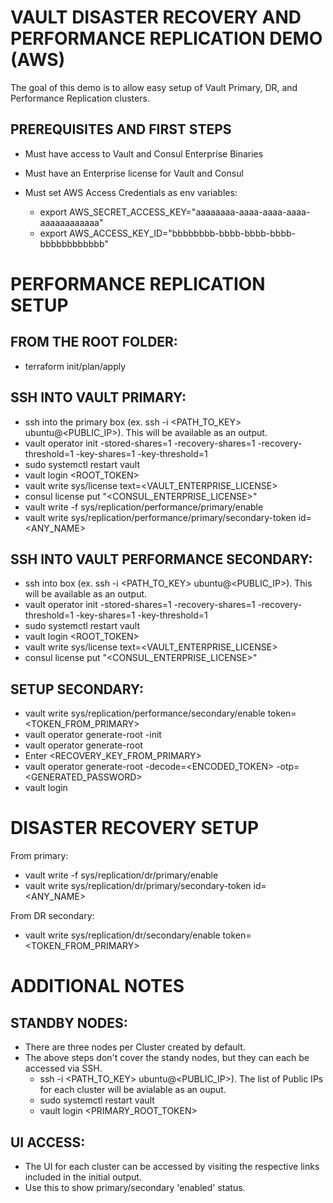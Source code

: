# VAULT DISASTER RECOVERY AND PERFORMANCE REPLICATION DEMO (AWS)

The goal of this demo is to allow easy setup of Vault Primary, DR, and Performance Replication clusters.

## PREREQUISITES AND FIRST STEPS
- Must have access to Vault and Consul Enterprise Binaries
- Must have an Enterprise license for Vault and Consul

- Must set AWS Access Credentials as env variables:
    - export AWS_SECRET_ACCESS_KEY="aaaaaaaa-aaaa-aaaa-aaaa-aaaaaaaaaaaa"
    - export AWS_ACCESS_KEY_ID="bbbbbbbb-bbbb-bbbb-bbbb-bbbbbbbbbbbb"

# PERFORMANCE REPLICATION SETUP

## FROM THE ROOT FOLDER:
- terraform init/plan/apply

## SSH INTO VAULT PRIMARY:
- ssh into the primary box (ex. ssh -i <PATH_TO_KEY> ubuntu@<PUBLIC_IP>).  This will be available as an output.
- vault operator init -stored-shares=1 -recovery-shares=1 -recovery-threshold=1 -key-shares=1 -key-threshold=1
- sudo systemctl restart vault
- vault login <ROOT_TOKEN>
- vault write sys/license text=<VAULT_ENTERPRISE_LICENSE>
- consul license put "<CONSUL_ENTERPRISE_LICENSE>"
- vault write -f sys/replication/performance/primary/enable
- vault write sys/replication/performance/primary/secondary-token id=<ANY_NAME>

## SSH INTO VAULT PERFORMANCE SECONDARY:
- ssh into box (ex. ssh -i <PATH_TO_KEY> ubuntu@<PUBLIC_IP>).  This will be available as an output.
- vault operator init -stored-shares=1 -recovery-shares=1 -recovery-threshold=1 -key-shares=1 -key-threshold=1
- sudo systemctl restart vault
- vault login <ROOT_TOKEN>
- vault write sys/license text=<VAULT_ENTERPRISE_LICENSE>
- consul license put "<CONSUL_ENTERPRISE_LICENSE>"

## SETUP SECONDARY:
- vault write sys/replication/performance/secondary/enable token=<TOKEN_FROM_PRIMARY>
- vault operator generate-root -init
- vault operator generate-root 
- Enter <RECOVERY_KEY_FROM_PRIMARY>
- vault operator generate-root -decode=<ENCODED_TOKEN> -otp=<GENERATED_PASSWORD>
- vault login <TOKEN>

# DISASTER RECOVERY SETUP
From primary:
- vault write -f sys/replication/dr/primary/enable
- vault write sys/replication/dr/primary/secondary-token id=<ANY_NAME>

From DR secondary:
- vault write sys/replication/dr/secondary/enable token=<TOKEN_FROM_PRIMARY>


# ADDITIONAL NOTES
## STANDBY NODES:
- There are three nodes per Cluster created by default.
- The above steps don't cover the standy nodes, but they can each be accessed via SSH.
    - ssh -i <PATH_TO_KEY> ubuntu@<PUBLIC_IP>). The list of Public IPs for each cluster will be avialable as an ouput.
    - sudo systemctl restart vault
    - vault login <PRIMARY_ROOT_TOKEN>

## UI ACCESS:
- The UI for each cluster can be accessed by visiting the respective links included in the initial output.
- Use this to show primary/secondary 'enabled' status.
